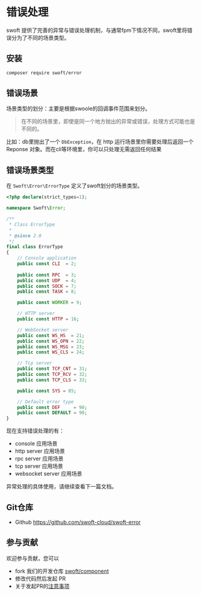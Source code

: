 # 错误处理

swoft 提供了完善的异常与错误处理机制，与通常fpm下情况不同，swoft里将错误分为了不同的场景类型。

## 安装

```bash
composer require swoft/error
```

## 错误场景

场景类型的划分：主要是根据swoole的回调事件范围来划分。

> 在不同的场景里，即使是同一个地方抛出的异常或错误，处理方式可能也是不同的。

比如：db里抛出了一个 `DbException`，在 http 运行场景里你需要处理后返回一个 Reponse 对象。而在cli等环境里，你可以只处理无需返回任何结果

## 错误场景类型

在 `Swoft\Error\ErrorType` 定义了swoft划分的场景类型。

```php
<?php declare(strict_types=1);

namespace Swoft\Error;

/**
 * Class ErrorType
 *
 * @since 2.0
 */
final class ErrorType
{
    // Console application
    public const CLI  = 2;
    
    public const RPC  = 3;
    public const UDP  = 4;
    public const SOCK = 7;
    public const TASK = 8;

    public const WORKER = 9;

    // HTTP server
    public const HTTP = 16;

    // WebSocket server
    public const WS_HS  = 21;
    public const WS_OPN = 22;
    public const WS_MSG = 23;
    public const WS_CLS = 24;

    // Tcp server
    public const TCP_CNT = 31;
    public const TCP_RCV = 32;
    public const TCP_CLS = 33;

    public const SYS = 85;

    // Default error type
    public const DEF     = 90;
    public const DEFAULT = 90;
}
```

现在支持错误处理的有：

- console 应用场景
- http server 应用场景
- rpc server 应用场景
- tcp server 应用场景
- websocket server 应用场景

异常处理的具体使用，请继续查看下一篇文档。

## Git仓库

- Github https://github.com/swoft-cloud/swoft-error

## 参与贡献

欢迎参与贡献，您可以

- fork 我们的开发仓库 [swoft/component](https://github.com/swoft-cloud/swoft-component)
- 修改代码然后发起 PR
- 关于发起PR的[注意事项](https://github.com/swoft-cloud/swoft/issues/829)
